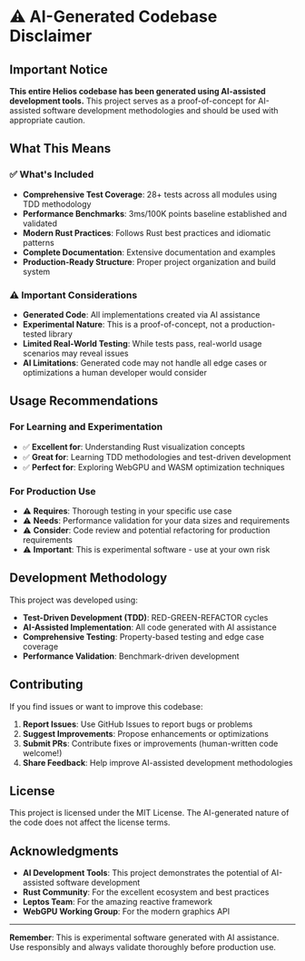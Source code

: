# ⚠️ AI-Generated Codebase Disclaimer

## Important Notice

**This entire Helios codebase has been generated using AI-assisted development tools.** This project serves as a proof-of-concept for AI-assisted software development methodologies and should be used with appropriate caution.

## What This Means

### ✅ **What's Included**
- **Comprehensive Test Coverage**: 28+ tests across all modules using TDD methodology
- **Performance Benchmarks**: 3ms/100K points baseline established and validated
- **Modern Rust Practices**: Follows Rust best practices and idiomatic patterns
- **Complete Documentation**: Extensive documentation and examples
- **Production-Ready Structure**: Proper project organization and build system

### ⚠️ **Important Considerations**
- **Generated Code**: All implementations created via AI assistance
- **Experimental Nature**: This is a proof-of-concept, not a production-tested library
- **Limited Real-World Testing**: While tests pass, real-world usage scenarios may reveal issues
- **AI Limitations**: Generated code may not handle all edge cases or optimizations a human developer would consider

## Usage Recommendations

### For Learning and Experimentation
- ✅ **Excellent for**: Understanding Rust visualization concepts
- ✅ **Great for**: Learning TDD methodologies and test-driven development
- ✅ **Perfect for**: Exploring WebGPU and WASM optimization techniques

### For Production Use
- ⚠️ **Requires**: Thorough testing in your specific use case
- ⚠️ **Needs**: Performance validation for your data sizes and requirements
- ⚠️ **Consider**: Code review and potential refactoring for production requirements
- ⚠️ **Important**: This is experimental software - use at your own risk

## Development Methodology

This project was developed using:
- **Test-Driven Development (TDD)**: RED-GREEN-REFACTOR cycles
- **AI-Assisted Implementation**: All code generated with AI assistance
- **Comprehensive Testing**: Property-based testing and edge case coverage
- **Performance Validation**: Benchmark-driven development

## Contributing

If you find issues or want to improve this codebase:
1. **Report Issues**: Use GitHub Issues to report bugs or problems
2. **Suggest Improvements**: Propose enhancements or optimizations
3. **Submit PRs**: Contribute fixes or improvements (human-written code welcome!)
4. **Share Feedback**: Help improve AI-assisted development methodologies

## License

This project is licensed under the MIT License. The AI-generated nature of the code does not affect the license terms.

## Acknowledgments

- **AI Development Tools**: This project demonstrates the potential of AI-assisted software development
- **Rust Community**: For the excellent ecosystem and best practices
- **Leptos Team**: For the amazing reactive framework
- **WebGPU Working Group**: For the modern graphics API

---

**Remember**: This is experimental software generated with AI assistance. Use responsibly and always validate thoroughly before production use.
